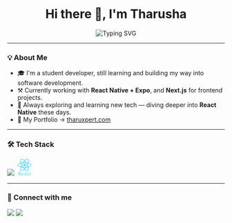 <h1 align="center">Hi there 👋, I'm Tharusha</h1>
<p align="center">
  <img src="https://readme-typing-svg.demolab.com?font=Fira+Code&pause=1000&center=true&vCenter=true&width=435&lines=Student+Developer;React+Native+%2B+Expo+Enthusiast;Next.js+Frontend+Crafter;Learning+Every+Day" alt="Typing SVG" />
</p>

---

### 💡 About Me
- 🎓 I'm a student developer, still learning and building my way into software development.
- ⚒️ Currently working with **React Native + Expo**, and **Next.js** for frontend projects.
- 🔭 Always exploring and learning new tech — diving deeper into **React Native** these days.
- 🚀 My Portfolio → [tharuxpert.com](https://tharuxpert.com)

---

### 🛠️ Tech Stack
<p align="left">
  <img src="https://skillicons.dev/icons?i=react,reactnative,nextjs,js,ts,tailwindcss,html,css,git" />
  <img src="https://raw.githubusercontent.com/devicons/devicon/master/icons/react/react-original-wordmark.svg" alt="React Native" width="40" height="40"/>
</p>

---

### 🔗 Connect with me
<p>
  <a href="https://tharuxpert.com" target="_blank"><img src="https://img.shields.io/badge/Portfolio-%230077B5?style=for-the-badge&logo=vercel&logoColor=white"/></a>
  <a href="mailto:tharuxpert@gmail.com" target="_blank"><img src="https://img.shields.io/badge/Email-D14836?style=for-the-badge&logo=gmail&logoColor=white"/></a>
</p>
